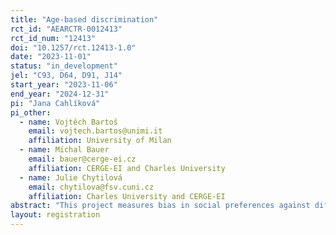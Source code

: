 ```yaml
---
title: "Age-based discrimination"
rct_id: "AEARCTR-0012413"
rct_id_num: "12413"
doi: "10.1257/rct.12413-1.0"
date: "2023-11-01"
status: "in_development"
jel: "C93, D64, D91, J14"
start_year: "2023-11-06"
end_year: "2024-12-31"
pi: "Jana Cahlíková"
pi_other:
  - name: Vojtěch Bartoš
    email: vojtech.bartos@unimi.it
    affiliation: University of Milan
  - name: Michal Bauer
    email: bauer@cerge-ei.cz
    affiliation: CERGE-EI and Charles University
  - name: Julie Chytilová
    email: chytilova@fsv.cuni.cz
    affiliation: Charles University and CERGE-EI
abstract: "This project measures bias in social preferences against different age groups using a money allocation task. We also elicit stereotypes about different age-groups and test how they connect to potential biases in social preferences. "
layout: registration
---
```


